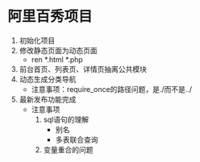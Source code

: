 # 阿里百秀项目
1. 初始化项目
2. 修改静态页面为动态页面
    + ren *.html *.php
3. 前台首页、列表页、详情页抽离公共模块
4. 动态生成分类导航
    + 注意事项：require_once的路径问题，是./而不是../
5. 最新发布功能完成
    + 注意事项
        1. sql语句的理解
            + 别名
            + 多表联合查询
        2. 变量重合的问题
